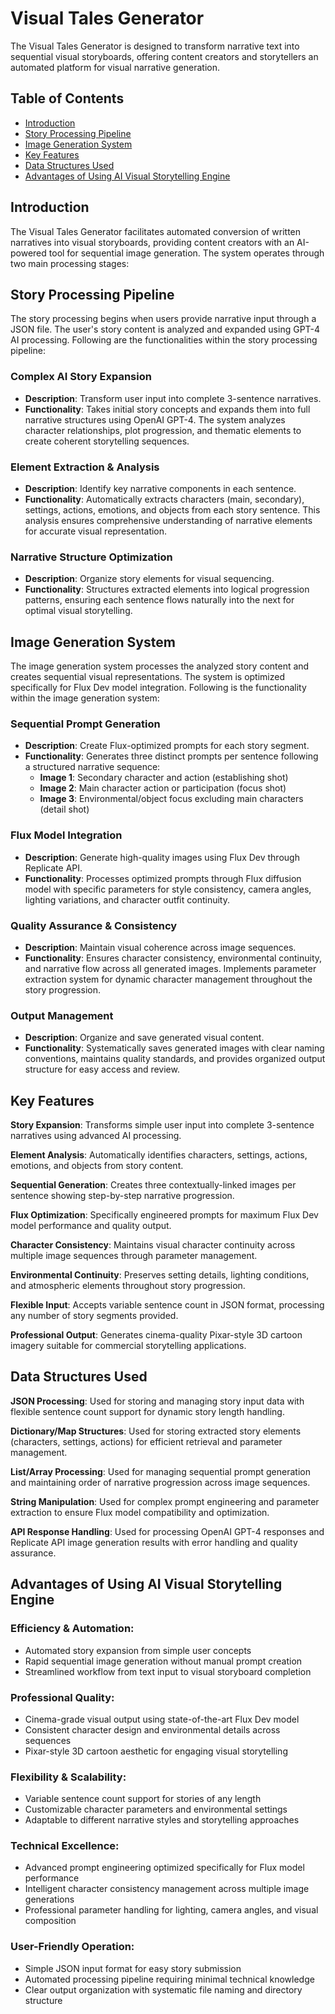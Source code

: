 # Visual Tales Generator

The Visual Tales Generator is designed to transform narrative text into sequential visual storyboards, offering content creators and storytellers an automated platform for visual narrative generation.

## Table of Contents

- [Introduction](#introduction)
- [Story Processing Pipeline](#story-processing-pipeline)
- [Image Generation System](#image-generation-system)
- [Key Features](#key-features)
- [Data Structures Used](#data-structures-used)
- [Advantages of Using AI Visual Storytelling Engine](#advantages-of-using-ai-visual-storytelling-engine)

## Introduction

The Visual Tales Generator facilitates automated conversion of written narratives into visual storyboards, providing content creators with an AI-powered tool for sequential image generation. The system operates through two main processing stages:

## Story Processing Pipeline

The story processing begins when users provide narrative input through a JSON file. The user's story content is analyzed and expanded using GPT-4 AI processing. Following are the functionalities within the story processing pipeline:

### **Complex AI Story Expansion**

- **Description**: Transform user input into complete 3-sentence narratives.
- **Functionality**: Takes initial story concepts and expands them into full narrative structures using OpenAI GPT-4. The system analyzes character relationships, plot progression, and thematic elements to create coherent storytelling sequences.

### **Element Extraction & Analysis**

- **Description**: Identify key narrative components in each sentence.
- **Functionality**: Automatically extracts characters (main, secondary), settings, actions, emotions, and objects from each story sentence. This analysis ensures comprehensive understanding of narrative elements for accurate visual representation.

### **Narrative Structure Optimization**

- **Description**: Organize story elements for visual sequencing.
- **Functionality**: Structures extracted elements into logical progression patterns, ensuring each sentence flows naturally into the next for optimal visual storytelling.

## Image Generation System

The image generation system processes the analyzed story content and creates sequential visual representations. The system is optimized specifically for Flux Dev model integration. Following is the functionality within the image generation system:

### **Sequential Prompt Generation**

- **Description**: Create Flux-optimized prompts for each story segment.
- **Functionality**: Generates three distinct prompts per sentence following a structured narrative sequence:
  - **Image 1**: Secondary character and action (establishing shot)
  - **Image 2**: Main character action or participation (focus shot)
  - **Image 3**: Environmental/object focus excluding main characters (detail shot)

### **Flux Model Integration**

- **Description**: Generate high-quality images using Flux Dev through Replicate API.
- **Functionality**: Processes optimized prompts through Flux diffusion model with specific parameters for style consistency, camera angles, lighting variations, and character outfit continuity.

### **Quality Assurance & Consistency**

- **Description**: Maintain visual coherence across image sequences.
- **Functionality**: Ensures character consistency, environmental continuity, and narrative flow across all generated images. Implements parameter extraction system for dynamic character management throughout the story progression.

### **Output Management**

- **Description**: Organize and save generated visual content.
- **Functionality**: Systematically saves generated images with clear naming conventions, maintains quality standards, and provides organized output structure for easy access and review.

## Key Features

**Story Expansion**: Transforms simple user input into complete 3-sentence narratives using advanced AI processing.

**Element Analysis**: Automatically identifies characters, settings, actions, emotions, and objects from story content.

**Sequential Generation**: Creates three contextually-linked images per sentence showing step-by-step narrative progression.

**Flux Optimization**: Specifically engineered prompts for maximum Flux Dev model performance and quality output.

**Character Consistency**: Maintains visual character continuity across multiple image sequences through parameter management.

**Environmental Continuity**: Preserves setting details, lighting conditions, and atmospheric elements throughout story progression.

**Flexible Input**: Accepts variable sentence count in JSON format, processing any number of story segments provided.

**Professional Output**: Generates cinema-quality Pixar-style 3D cartoon imagery suitable for commercial storytelling applications.

## Data Structures Used

**JSON Processing**: Used for storing and managing story input data with flexible sentence count support for dynamic story length handling.

**Dictionary/Map Structures**: Used for storing extracted story elements (characters, settings, actions) for efficient retrieval and parameter management.

**List/Array Processing**: Used for managing sequential prompt generation and maintaining order of narrative progression across image sequences.

**String Manipulation**: Used for complex prompt engineering and parameter extraction to ensure Flux model compatibility and optimization.

**API Response Handling**: Used for processing OpenAI GPT-4 responses and Replicate API image generation results with error handling and quality assurance.

## Advantages of Using AI Visual Storytelling Engine

### **Efficiency & Automation**:

- Automated story expansion from simple user concepts
- Rapid sequential image generation without manual prompt creation
- Streamlined workflow from text input to visual storyboard completion

### **Professional Quality**:

- Cinema-grade visual output using state-of-the-art Flux Dev model
- Consistent character design and environmental details across sequences
- Pixar-style 3D cartoon aesthetic for engaging visual storytelling

### **Flexibility & Scalability**:

- Variable sentence count support for stories of any length
- Customizable character parameters and environmental settings
- Adaptable to different narrative styles and storytelling approaches

### **Technical Excellence**:

- Advanced prompt engineering optimized specifically for Flux model performance
- Intelligent character consistency management across multiple image generations
- Professional parameter handling for lighting, camera angles, and visual composition

### **User-Friendly Operation**:

- Simple JSON input format for easy story submission
- Automated processing pipeline requiring minimal technical knowledge
- Clear output organization with systematic file naming and directory structure
